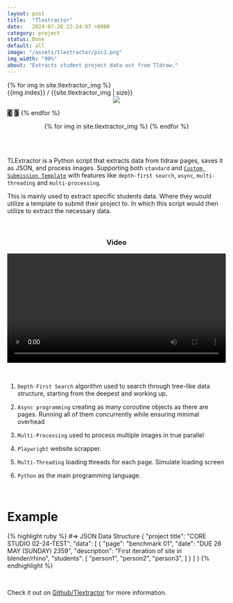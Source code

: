 ```yaml
---
layout: post
title:  "Tlextractor"
date:   2024-07-26 22:24:07 +0800
category: project
status: Done
default: all
image: "/assets/tlextractor/pic3.png"
img_width: "90%"
about: "Extracts student project data out from Tldraw."
---
```


<div class="slideshow-container">
 {% for img in site.tlextractor_img %}
  <div class="mySlides fade">
    <div class="numbertext">{{img.index}} / {{site.tlextractor_img | size}}</div>
    <div style="width: 100%; text-align: center;">
      <img src="/assets/tlextractor/{{img.img_name}}" style="width: {{img.width}}">
    </div>
  </div>

  <a style="background-color: #717171;" class="prev" onclick="plusSlides(-1)">❮</a>
  <a style="background-color: #717171;" class="next" onclick="plusSlides(1)">❯</a>
 {% endfor %}
</div>

<div style="text-align:center">
  {% for img in site.tlextractor_img %}
    <span class="dot" onclick="currentSlide({{img.index}})"></span> 
  {% endfor %}
</div>

<br><br>

TLExtractor is a Python script that extracts data from tldraw pages, saves it as JSON, and process images. Supporting both `standard` and [`Custom Submission Template`](https://github.com/LamJingJie/tldraw/tree/dynamic_submission_template) with features like `depth-first search`, `async`, `multi-threading` and `multi-processing`.

This is mainly used to extract specific students data. Where they would utilize a template to submit their project to. In which this script would then utilize to extract the necessary data.


<br>

<div class="video-container">
  <h3 style="text-align: center;">Video</h3>
  
  <video src="https://github.com/user-attachments/assets/dc9f5a26-42ee-4a25-8939-9bdc7ec75dfa" controls="controls" style="width: 100%;"></video>
</div>

<br>

1. `Depth-First Search` algorithm used to search through tree-like data structure, starting from the deepest and working up.

1. `Async programming` creating as many coroutine objects as there are pages. Running all of them concurrently while ensuring minimal overhead

1. `Multi-Processing` used to process multiple images in true parallel

1. `Playwright` website scrapper.

1. `Multi-Threading` loading threads for each page. Simulate loading screen

1. `Python` as the main programming language.


<br>

# Example
{% highlight ruby %}
#=> JSON Data Structure
{
     "project title": "CORE STUDIO 02-24-TEST",
     "data": [
         {
             "page": "benchmark 01",
             "date": "DUE 26 MAY (SUNDAY) 2359",
             "description": "First iteration of site in blender/rhino",
             "students": [
                 "person1",
                 "person2",
                 "person3",
             ]
         }
     ]
}
{% endhighlight %}

<br>

Check it out on [Github/Tlextractor][github] for more information.

[github]: https://github.com/LamJingJie/tlextractor


<link rel="stylesheet" type="text/css" href="/exproject-portfolio/style/tlextractor/tlextractor.css">
<script src="/exproject-portfolio/style/tlextractor/tlextractor.js"></script>